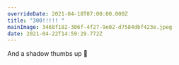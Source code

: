```yaml
---
overrideDate: 2021-04-18T07:00:00.000Z
title: "300!!!!! "
mainImage: 3468f182-306f-4f27-9e02-d7584dbf423e.jpeg
date: 2021-04-22T14:59:29.772Z
---
```

And a shadow thumbs up 🥸